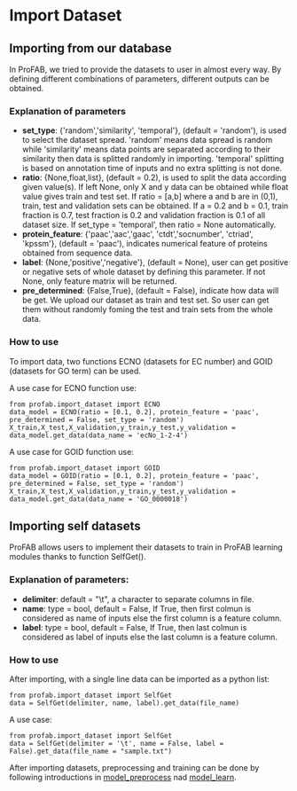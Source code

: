 # Import Dataset

## Importing from our database
In ProFAB, we tried to provide the datasets to user in almost every way. By defining different combinations of parameters, different outputs can be obtained.

### Explanation of parameters

- **set_type**: {'random','similarity', 'temporal'}, (default = 'random'), is used to select the dataset spread. 'random' means data spread is random while 'similarity' means data points are separated according to their similarity then data is splitted randomly in importing. 'temporal' splitting is based on annotation time of inputs and no extra splitting is not done.
- **ratio**: {None,float,list}, (default = 0.2), is used to split the data according given value(s). If left None, only X and y data can be obtained while float value gives train and test set. If ratio = [a,b] where a and b are in (0,1), train, test and validation sets can be obtained. If a = 0.2 and b = 0.1, train fraction is 0.7, test fraction is 0.2 and validation fraction is 0.1 of all dataset size. If set_type = 'temporal', then ratio = None automatically.
- **protein_feature**: {'paac','aac','gaac', 'ctdt','socnumber', 'ctriad', 'kpssm'}, (default = 'paac'), indicates numerical feature of proteins obtained from sequence data.
- **label**: {None,'positive','negative'}, (default = None), user can get positive or negative sets of whole dataset by defining this parameter. If not None, only feature matrix will be returned.
- **pre_determined**: {False,True}, (default = False), indicate how data will be get. We upload our dataset as train and test set. So user can get them without randomly foming the test and train sets from the whole data. 

### How to use

To import data, two functions ECNO (datasets for EC number) and GOID (datasets for GO term) can be used.

A use case for ECNO function use:
```{python}
from profab.import_dataset import ECNO
data_model = ECNO(ratio = [0.1, 0.2], protein_feature = 'paac', pre_determined = False, set_type = 'random')
X_train,X_test,X_validation,y_train,y_test,y_validation = data_model.get_data(data_name = 'ecNo_1-2-4')
```

A use case for GOID function use:
```{python}
from profab.import_dataset import GOID
data_model = GOID(ratio = [0.1, 0.2], protein_feature = 'paac', pre_determined = False, set_type = 'random')
X_train,X_test,X_validation,y_train,y_test,y_validation = data_model.get_data(data_name = 'GO_0000018')
```

## Importing self datasets

ProFAB allows users to implement their datasets to train in ProFAB learning modules thanks to function SelfGet(). 

### Explanation of parameters:

- **delimiter**: default = "\t", a character to separate columns in file.
- **name**: type = bool, default = False, If True, then first colmun
    is considered as name of inputs else the first column is a 
    feature column.
- **label**: type = bool, default = False, If True, then last colmun
    is considered as label of inputs else the last column is a 
    feature column. 

### How to use

After importing, with a single line data can be imported as a python list:
```{python}
from profab.import_dataset import SelfGet
data = SelfGet(delimiter, name, label).get_data(file_name)
```

A use case:
```{python}
from profab.import_dataset import SelfGet
data = SelfGet(delimiter = '\t', name = False, label = False).get_data(file_name = "sample.txt")
```

After importing datasets, preprocessing and training can be done by following introductions in [model_preprocess](../model_preprocess) nad [model_learn](../model_learn).
